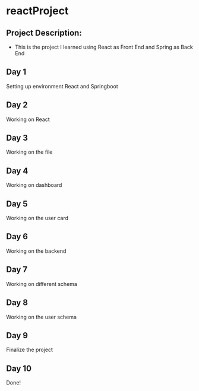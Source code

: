 # reactProject

## Project Description:
- This is the project I learned using React as Front End and Spring as Back End

## Day 1
Setting up environment React and Springboot

## Day 2 
Working on React 

## Day 3
Working on the file

## Day 4
Working on dashboard

## Day 5
Working on the user card

## Day 6 
Working on the backend

## Day 7 
Working on different schema

## Day 8
Working on the user schema

## Day 9
Finalize the project

## Day 10
Done!